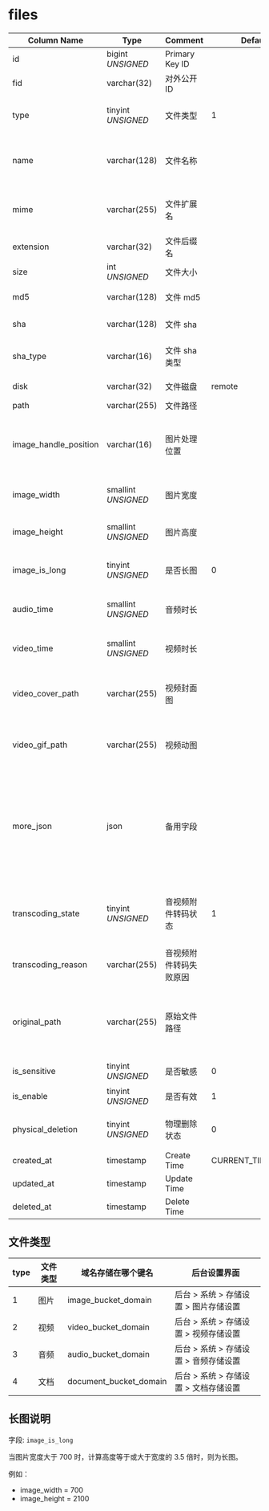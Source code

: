 # files

| Column Name | Type | Comment | Default | Null | Remark |
| --- | --- | --- | --- | --- | --- |
| id | bigint *UNSIGNED* | Primary Key ID |  | NO | Auto Increment |
| fid | varchar(32) | 对外公开 ID |  | NO | **Unique** |
| type | tinyint *UNSIGNED* | 文件类型 | 1 | NO | 1.图片 / 2.视频 / 3.音频 / 4.文档 |
| name | varchar(128) | 文件名称 |  | NO | 完整原始名称，上传时的文件名，包含后缀名 |
| mime | varchar(255) | 文件扩展名 |  | YES | 比如：image/jpeg 或 video/mp4 |
| extension | varchar(32) | 文件后缀名 |  | NO | 比如：jpg 或 jpeg |
| size | int *UNSIGNED* | 文件大小 |  | NO | 单位 Byte |
| md5 | varchar(128) | 文件 md5 |  | YES | 文件 md5 编码 |
| sha | varchar(128) | 文件 sha |  | YES | 文件 sha 编码 |
| sha_type | varchar(16) | 文件 sha 类型 |  | YES | 比如 SHA1 或 SHA-256 |
| disk | varchar(32) | 文件磁盘 | remote | NO | `local` 或 `remote` |
| path | varchar(255) | 文件路径 |  | NO | **相对路径** |
| image_handle_position | varchar(16) | 图片处理位置 |  | YES | 适用于生成物理缩略图的场景<br>凭此配置管理物理文件 |
| image_width | smallint *UNSIGNED* | 图片宽度 |  | YES | 图片文件专用：像素 px |
| image_height | smallint *UNSIGNED* | 图片高度 |  | YES | 图片文件专用：像素 px |
| image_is_long | tinyint *UNSIGNED* | 是否长图 | 0 | NO | 图片文件专用<br>0.否 / 1.是 |
| audio_time | smallint *UNSIGNED* | 音频时长 |  | YES | 单位：秒，音频文件专用 |
| video_time | smallint *UNSIGNED* | 视频时长 |  | YES | 单位：秒，视频文件专用 |
| video_cover_path | varchar(255) | 视频封面图 |  | YES | 转码截图完成后存入，视频文件专用 |
| video_gif_path | varchar(255) | 视频动图 |  | YES | 转码动图完成后存入，视频文件专用 |
| more_json | json | 备用字段 |  | YES | 比如某种客户端或编辑器，可以发表像小红书那样图片带标签的内容，这样这里存储的是标签信息 |
| transcoding_state | tinyint *UNSIGNED* | 音视频附件转码状态 | 1 | YES | 转码状态：1.待转码 2.转码中 3.转码完成 4.转码失败 |
| transcoding_reason | varchar(255) | 音视频附件转码失败原因 |  | YES | 转码失败原因 |
| original_path | varchar(255) | 原始文件路径 |  | YES | **相对路径**<br>如果文件涉及转码，转码前的文件存储路径<br>没有则留空 |
| is_sensitive | tinyint *UNSIGNED* | 是否敏感 | 0 | NO | 0.否 / 1.是 |
| is_enable | tinyint *UNSIGNED* | 是否有效 | 1 | NO | 0.无效 / 1.有效 |
| physical_deletion | tinyint *UNSIGNED* | 物理删除状态 | 0 | NO | 0.否 / 1.是（已物理删除文件） |
| created_at | timestamp | Create Time | CURRENT_TIMESTAMP | NO |  |
| updated_at | timestamp | Update Time |  | YES |  |
| deleted_at | timestamp | Delete Time |  | YES |  |

## 文件类型

| type | 文件类型 | 域名存储在哪个键名 | 后台设置界面 |
| --- | --- | --- | --- |
| 1 | 图片 | image_bucket_domain | 后台 > 系统 > 存储设置 > 图片存储设置 |
| 2 | 视频 | video_bucket_domain | 后台 > 系统 > 存储设置 > 视频存储设置 |
| 3 | 音频 | audio_bucket_domain | 后台 > 系统 > 存储设置 > 音频存储设置 |
| 4 | 文档 | document_bucket_domain | 后台 > 系统 > 存储设置 > 文档存储设置 |

## 长图说明

字段: `image_is_long`

当图片宽度大于 700 时，计算高度等于或大于宽度的 3.5 倍时，则为长图。

例如：
- image_width = 700
- image_height = 2100
